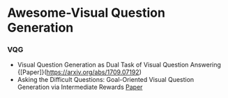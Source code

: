 # Awesome-Visual Question Generation 


### VQG

- Visual Question Generation as Dual Task of Visual Question Answering {[Paper]}(https://arxiv.org/abs/1709.07192)
- Asking the Difficult Questions: Goal-Oriented Visual Question Generation via Intermediate Rewards [Paper](https://arxiv.org/abs/1711.07614)

